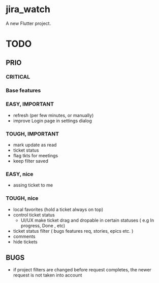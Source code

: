 # jira_watch

A new Flutter project.


# TODO 


## PRIO


### CRITICAL
### Base features

### EASY, IMPORTANT
 - refresh (per few minutes, or manually)
 - improve Login page in settings dialog

### TOUGH, IMPORTANT
 - mark update as read
 - ticket status
 - flag tkts for meetings 
 - keep filter saved

### EASY, nice
 - assing ticket to me

### TOUGH, nice
 - local favorites (hold a ticket always on top)
 - control ticket status
   - UI/UX make ticket drag and dropable in certain statuses ( e.g In progress, Done , etc)
 - ticket status filter ( bugs features req, stories, epics etc. )
 - comments
 - hide tickets

## BUGS
 - if project filters are changed before request completes, the newer request is not taken into account


